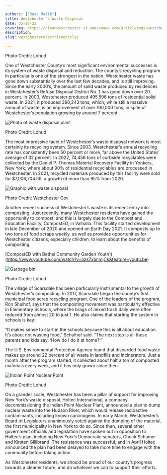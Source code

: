 ```yaml
---

authors: ["Raza Malik"]
title: Westchester’s Waste Disposal
date: 05-26-23
coverimg: https://cleanwestchester.s3.amazonaws.com/articleimgs/westchesterwaste-1.jpg
description: 
slug: westchesterelectricvehicles

---
```

<p class="credit">Photo Credit: Lohud</p>

One of Westchester County’s most significant environmental successes is its system of waste disposal and reduction. The county’s recycling program in particular is one of the strongest in the nation. Westchester waste has gone down substantially over the last few decades, and is still improving.	Since the early 2000’s, the amount of solid waste produced by residences in Westchester’s Refuse Disposal District No. 1 has gone down over 20 percent. In 2003, Westchester produced 495,596 tons of residential solid waste. In 2021, it produced 390,243 tons, which, while still a massive amount of waste, is an improvement of over 100,000 tons, in spite of Westchester’s population growing by around 7 percent. 

![Photo of waste disposal plant](https://cleanwestchester.s3.amazonaws.com/articleimgs/westchesterwaste-3.jpg)

<p class="credit">Photo Credit: Lohud</p>

The most impressive facet of Westchester’s waste disposal network is most certainly its recycling system. Since 2003, Westchester’s annual recycling rate has consistently been 50 percent or more, far above the United States’ average of 32 percent. In 2022, 74,456 tons of curbside recyclables were collected by the Daniel P. Thomas Material Recovery Facility in Yonkers, New York, where about 90% of residential recyclables are processed in Westchester. In 2021, recycled materials produced by this facility were sold for $7,006,704.59, a growth of more than 95% from 2020.


![Graphic with waste disposal](https://cleanwestchester.s3.amazonaws.com/articleimgs/westchesterwaste-2.jpg)

<p class="credit">Photo Credit: Westchester Gov</p>

Another recent success of Westchester’s waste is its recent entry into composting. Just recently, many Westchester residents have gained the opportunity to compost, and this is largely due to the Compost and Education Facility, CompostED, in Valhalla. This facility started development in late December of 2020 and opened on Earth Day 2021. It composts up to two tons of food scraps weekly, as well as provides opportunities for Westchester citizens, especially children, to learn about the benefits of composting.

[CompostED with Bethel Community Garden Youth])(https://www.youtube.com/watch?v=ozs7xbnmjCk&feature=youtu.be)

![Garbage bin](https://cleanwestchester.s3.amazonaws.com/articleimgs/westchesterwaste-4.jpg)

<p class="credit">Photo Credit: Lohud</p>

The village of Scarsdale has been particularly instrumental to the growth of Westchester’s composting. In 2017, Scarsdale began the county’s first municipal food scrap recycling program. One of the leaders of the program, Ron Shulhof, says that the composting movement was particularly effective in Elementary Schools, where the brags of mixed trash daily were often reduced from almost 20 to just 1. He also claims that starting the system in schools is key: 

“It makes sense to start in the schools because this is all about education. It’s about not wasting food,” Schulhof said. “The next step is all these parents and kids say, ‘How do I do it at home?’”

The U.S. Environmental Protection Agency found that discarded food waste makes up around 22 percent of all waste in landfills and incinerators. Just a month after the program started, it collected about half a ton of composted materials every week, and it has only grown since then.

![Indian Point Nuclear Point](https://cleanwestchester.s3.amazonaws.com/articleimgs/westchesterwaste-1.jpg)

<p class="credit">Photo Credit: Lohud</p>

On a grander scale, Westchester has been a pillar of support for improving New York’s waste disposal. Holtec International, a company decommissioning the Indian Point Nuclear Plant, announced a plan to dump nuclear waste into the Hudson River, which would release radioactive contaminants, including known carcinogens. In early March, Westchester’s Board of Legislators unanimously voted against the dumping of the material, the first municipality in New York to do so. Since then, several other government officials and legislation have spoken out in opposition to Holtec’s plan, including New York’s Democratic senators, Chuck Schumer and Kirsten Gillibrand. The resistance was successful, and in April Holtec announced the plan had been delayed to take more time to engage with the community before taking action.

As Westchester residents, we should be proud of our county’s progress towards a cleaner future, and do whatever we can to support their efforts.
